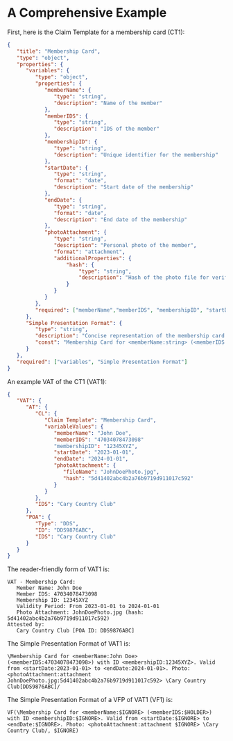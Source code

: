 # A Comprehensive Example

First, here is the Claim Template for a membership card (CT1):
```json
{
   "title": "Membership Card",
   "type": "object",
   "properties": {
      "variables": {
         "type": "object",
         "properties": {
            "memberName": {
               "type": "string",
               "description": "Name of the member"
            },
            "memberIDS": {
               "type": "string",
               "description": "IDS of the member"
            },
            "membershipID": {
               "type": "string",
               "description": "Unique identifier for the membership"
            },
            "startDate": {
               "type": "string",
               "format": "date",
               "description": "Start date of the membership"
            },
            "endDate": {
               "type": "string",
               "format": "date",
               "description": "End date of the membership"
            },
            "photoAttachment": {
               "type": "string",
               "description": "Personal photo of the member",
               "format": "attachment",
               "additionalProperties": {
                   "hash": {
                       "type": "string",
                       "description": "Hash of the photo file for verification"
                   }
               }
            }
         },
         "required": ["memberName","memberIDS", "membershipID", "startDate", "endDate", "photoAttachment"]
      },
      "Simple Presentation Format": {
         "type": "string",
         "description": "Concise representation of the membership card details",
         "const": "Membership Card for <memberName:string> (<memberIDS:string>) with ID <membershipID:string>. Valid from <startDate:date> to <endDate:date>. Photo: <photoAttachment:attachment>"
      }
   },
   "required": ["variables", "Simple Presentation Format"]
}
```

An example VAT of the CT1 (VAT1):
```json
{
   "VAT": {
      "AT": {
         "CL": {
            "Claim Template": "Membership Card",
            "variableValues": {
               "memberName": "John Doe",
               "memberIDS": "47034078473098"
               "membershipID": "12345XYZ",
               "startDate": "2023-01-01",
               "endDate": "2024-01-01",
               "photoAttachment": {
                  "fileName": "JohnDoePhoto.jpg",
                  "hash": "5d41402abc4b2a76b9719d911017c592"
               }
            }
         },
         "IDS": "Cary Country Club"
      },
      "POA": {
         "Type": "DDS",
         "ID": "DDS9876ABC",
         "IDS": "Cary Country Club"
      }
   }
}
```

The reader-friendly form of VAT1 is:
```
VAT - Membership Card:
   Member Name: John Doe
   Member IDS: 47034078473098
   Membership ID: 12345XYZ
   Validity Period: From 2023-01-01 to 2024-01-01
   Photo Attachment: JohnDoePhoto.jpg (hash: 5d41402abc4b2a76b9719d911017c592)
Attested by: 
   Cary Country Club [POA ID: DDS9876ABC]
```

The Simple Presentation Format of VAT1 is:

```\Membership Card for <memberName:John Doe> (<memberIDS:47034078473098>) with ID <membershipID:12345XYZ>. Valid from <startDate:2023-01-01> to <endDate:2024-01-01>. Photo: <photoAttachment:attachment JohnDoePhoto.jpg:5d41402abc4b2a76b9719d911017c592> \Cary Country Club[DDS9876ABC]/```

The Simple Presentation Format of a VFP of VAT1 (VF1) is:

```VF(\Membership Card for <memberName:$IGNORE> (<memberIDS:$HOLDER>) with ID <membershipID:$IGNORE>. Valid from <startDate:$IGNORE> to <endDate:$IGNORE>. Photo: <photoAttachment:attachment $IGNORE> \Cary Country Club/, $IGNORE)```
